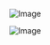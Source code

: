 ![Image](https://github.com/user-attachments/assets/5c477a1c-5a14-4d9b-989a-d2f375567a56)

![Image](https://github.com/user-attachments/assets/b12fc6b0-1e4c-4aff-bb3d-f20b7b5cd14d)
